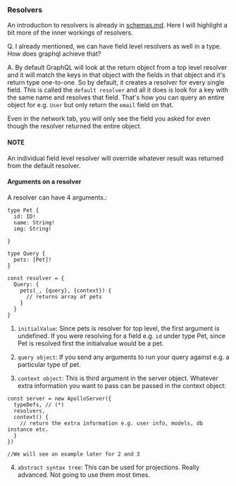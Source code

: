 ### Resolvers

An introduction to resolvers is already in [schemas.md](./schemas.md). Here I will highlight a bit more of the inner workings of resolvers.

Q. I already mentioned, we can have field level resolvers as well in a type. How does graphql achieve that?

A. By default GraphQL will look at the return object from a top level resolver and it will match the keys in that object with the fields in that object and it's return type one-to-one. So by default, it creates a resolver for every single field. This is called the `default resolver` and all it does is look for a key with the same name and resolves that field. That's how you can query an entire object for e.g. `User` but only return the `email` field on that. 

Even in the network tab, you will only see the field you asked for even though the resolver returned the entire object.

#### NOTE
An individual field level resolver will override whatever result was returned from the default resolver.

#### Arguments on a resolver

A resolver can have 4 arguments.:

```
type Pet {
  id: ID!
  name: String!
  img: String!

}

type Query {
  pets: [Pet]!
}

const resolver = {
  Query: {
    pets(_, {query}, {context}) {
      // returns array of pets
    }
  }
}
```

1. `initialValue`: Since pets is resolver for top level, the first argument is undefined. If you were resolving for a field e.g. `id` under type Pet, since Pet is resolved first the initialvalue would be a pet.

2. `query object`: If you send any arguments to run your query against e.g. a particular type of pet. 

3.  `context object`: This is third argument in the server object. Whatever extra information you want to pass can be passed in the context object:

```
const server = new ApolloServer({
  typeDefs, // (*)
  resolvers,
  context() {
    // return the extra information e.g. user info, models, db instance etc.
  }
})

//We will see an example later for 2 and 3
```

4. `abstract syntax tree`: This can be used for projections. Really advanced. Not going to use them most times.